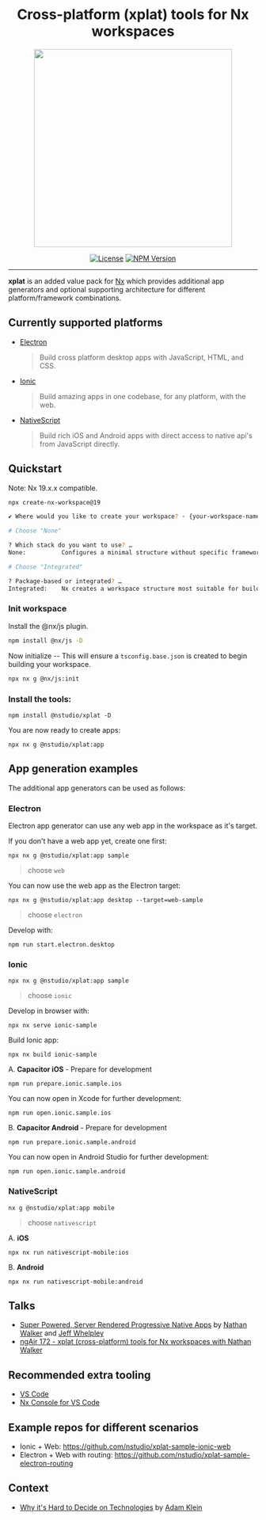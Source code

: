 <h1 align="center">Cross-platform (xplat) tools for Nx workspaces</h1>
<p align="center"><img src="https://raw.githubusercontent.com/nstudio/xplat/master/xplat-logo.png" align="center" width="400"></p>
<div align="center">

[![License](https://img.shields.io/npm/l/@nstudio/schematics.svg?style=flat-square)]()
[![NPM Version](https://badge.fury.io/js/%40nstudio%2Fschematics.svg)](https://www.npmjs.com/@nstudio/schematics)

</div>
<hr>

**xplat** is an added value pack for [Nx](https://nrwl.io/nx) which provides additional app generators and optional supporting architecture for different platform/framework combinations.

## Currently supported platforms

- [Electron](https://electronjs.org/)
  > Build cross platform desktop apps with JavaScript, HTML, and CSS.
- [Ionic](https://ionicframework.com/)
  > Build amazing apps in one codebase, for any platform, with the web.
- [NativeScript](https://www.nativescript.org/)
  > Build rich iOS and Android apps with direct access to native api's from JavaScript directly.

## Quickstart

Note: Nx 19.x.x compatible.

```sh
npx create-nx-workspace@19

✔ Where would you like to create your workspace? · {your-workspace-name}

# Choose "None"

? Which stack do you want to use? … 
None:          Configures a minimal structure without specific frameworks or technologies.

# Choose "Integrated"

? Package-based or integrated? … 
Integrated:    Nx creates a workspace structure most suitable for building apps.
```

### Init workspace

Install the @nx/js plugin.

```sh
npm install @nx/js -D
```

Now initialize -- This will ensure a `tsconfig.base.json` is created to begin building your workspace.

```sh
npx nx g @nx/js:init
```

### Install the tools:

```
npm install @nstudio/xplat -D
```

You are now ready to create apps:

```
npx nx g @nstudio/xplat:app
```

## App generation examples

The additional app generators can be used as follows:

### Electron

Electron app generator can use any web app in the workspace as it's target.

If you don't have a web app yet, create one first:

```
npx nx g @nstudio/xplat:app sample
```

> choose `web`

You can now use the web app as the Electron target:

```
npx nx g @nstudio/xplat:app desktop --target=web-sample
```

> choose `electron`

Develop with:

```
npm run start.electron.desktop
```

### Ionic

```
npx nx g @nstudio/xplat:app sample
```

> choose `ionic`

Develop in browser with:

```
npx nx serve ionic-sample
```

Build Ionic app:

```
npx nx build ionic-sample
```

A. **Capacitor iOS** - Prepare for development

```
npm run prepare.ionic.sample.ios
```

You can now open in Xcode for further development:

```
npm run open.ionic.sample.ios
```

B. **Capacitor Android** - Prepare for development

```
npm run prepare.ionic.sample.android
```

You can now open in Android Studio for further development:

```
npm run open.ionic.sample.android
```

### NativeScript

```
nx g @nstudio/xplat:app mobile
```

> choose `nativescript`

A. **iOS**

```
npx nx run nativescript-mobile:ios
```

B. **Android**

```
npx nx run nativescript-mobile:android
```

## Talks

- [Super Powered, Server Rendered Progressive Native Apps](https://www.youtube.com/watch?v=EqqNexmu3Ug) by [Nathan Walker](http://github.com/NathanWalker) and [Jeff Whelpley](https://github.com/jeffwhelpley)
- [ngAir 172 - xplat (cross-platform) tools for Nx workspaces with Nathan Walker](https://www.youtube.com/watch?v=0I8D25nab5c)

## Recommended extra tooling

- [VS Code](https://code.visualstudio.com/)
- [Nx Console for VS Code](https://marketplace.visualstudio.com/items?itemName=nrwl.angular-console)

## Example repos for different scenarios

- Ionic + Web: https://github.com/nstudio/xplat-sample-ionic-web
- Electron + Web with routing: https://github.com/nstudio/xplat-sample-electron-routing

## Context

- [Why it's Hard to Decide on Technologies](https://medium.com/@adamklein_66511/why-its-hard-to-decide-on-technologies-9d67b6adf157) by [Adam Klein](https://github.com/adamkleingit)

